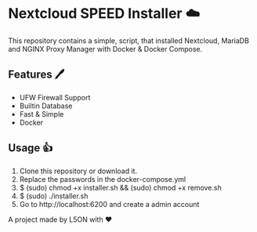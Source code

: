 # Nextcloud SPEED Installer ☁️

This repository contains a simple, script, that installed Nextcloud, MariaDB and NGINX Proxy Manager with Docker & Docker Compose.

## Features 🖊️

- UFW Firewall Support
- Builtin Database
- Fast & Simple
- Docker

## Usage 👍

1. Clone this repository or download it.
2. Replace the passwords in the docker-compose.yml
3. $ (sudo) chmod +x installer.sh && (sudo) chmod +x remove.sh
4. $ (sudo) ./installer.sh
5. Go to http://localhost:6200 and create a admin account

A project made by L5ON with ❤️
